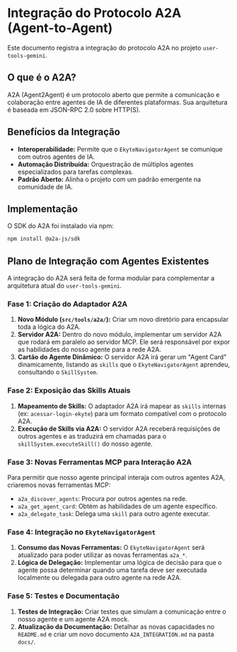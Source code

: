 # Integração do Protocolo A2A (Agent-to-Agent)

Este documento registra a integração do protocolo A2A no projeto `user-tools-gemini`.

## O que é o A2A?

A2A (Agent2Agent) é um protocolo aberto que permite a comunicação e colaboração entre agentes de IA de diferentes plataformas. Sua arquitetura é baseada em JSON-RPC 2.0 sobre HTTP(S).

## Benefícios da Integração

- **Interoperabilidade:** Permite que o `EkyteNavigatorAgent` se comunique com outros agentes de IA.
- **Automação Distribuída:** Orquestração de múltiplos agentes especializados para tarefas complexas.
- **Padrão Aberto:** Alinha o projeto com um padrão emergente na comunidade de IA.

## Implementação

O SDK do A2A foi instalado via npm:

```bash
npm install @a2a-js/sdk
```

## Plano de Integração com Agentes Existentes

A integração do A2A será feita de forma modular para complementar a arquitetura atual do `user-tools-gemini`.

### Fase 1: Criação do Adaptador A2A

1.  **Novo Módulo (`src/tools/a2a/`):** Criar um novo diretório para encapsular toda a lógica do A2A.
2.  **Servidor A2A:** Dentro do novo módulo, implementar um servidor A2A que rodará em paralelo ao servidor MCP. Ele será responsável por expor as habilidades do nosso agente para a rede A2A.
3.  **Cartão do Agente Dinâmico:** O servidor A2A irá gerar um "Agent Card" dinamicamente, listando as `skills` que o `EkyteNavigatorAgent` aprendeu, consultando o `SkillSystem`.

### Fase 2: Exposição das Skills Atuais

1.  **Mapeamento de Skills:** O adaptador A2A irá mapear as `skills` internas (ex: `acessar-login-ekyte`) para um formato compatível com o protocolo A2A.
2.  **Execução de Skills via A2A:** O servidor A2A receberá requisições de outros agentes e as traduzirá em chamadas para o `skillSystem.executeSkill()` do nosso agente.

### Fase 3: Novas Ferramentas MCP para Interação A2A

Para permitir que nosso agente principal interaja com outros agentes A2A, criaremos novas ferramentas MCP:

-   `a2a_discover_agents`: Procura por outros agentes na rede.
-   `a2a_get_agent_card`: Obtém as habilidades de um agente específico.
-   `a2a_delegate_task`: Delega uma `skill` para outro agente executar.

### Fase 4: Integração no `EkyteNavigatorAgent`

1.  **Consumo das Novas Ferramentas:** O `EkyteNavigatorAgent` será atualizado para poder utilizar as novas ferramentas `a2a_*`.
2.  **Lógica de Delegação:** Implementar uma lógica de decisão para que o agente possa determinar quando uma tarefa deve ser executada localmente ou delegada para outro agente na rede A2A.

### Fase 5: Testes e Documentação

1.  **Testes de Integração:** Criar testes que simulam a comunicação entre o nosso agente e um agente A2A mock.
2.  **Atualização da Documentação:** Detalhar as novas capacidades no `README.md` e criar um novo documento `A2A_INTEGRATION.md` na pasta `docs/`.